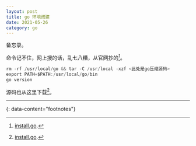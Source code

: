 ```yaml
---
layout: post
title: go 环境搭建
date: 2021-05-26
category: go
---
```


备忘录。  

命令记不住，网上搜的话，乱七八糟，从官网抄的[^1]。  

```c
rm -rf /usr/local/go && tar -C /usr/local -xzf <此处是go压缩源码>
export PATH=$PATH:/usr/local/go/bin
go version
```

源码也从这里下载[^1]。  


---
{: data-content="footnotes"}

[^1]: [install.go](https://golang.org/doc/install).    

